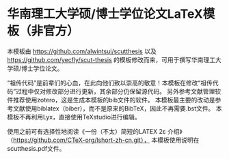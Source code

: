 # 华南理工大学硕/博士学位论文LaTeX模板（非官方）

本模板由 
https://github.com/alwintsui/scutthesis 
以及 
https://github.com/yecfly/scut-thesis 
的模板修改而来，可用于撰写华南理工大学硕/博士学位论文。

“祖传代码”是前辈们的心血，在此向他们致以崇高的敬意！本模板在修改“祖传代码”过程中仅对修改部分进行更新，其余部分仍保留源代码。
另外参考文献管理软件推荐使用zotero，这是生成本模板的bib文件的软件。
本模板最主要的改动是参考文献使用biblatex（biber），而不是原来的BibTeX，因此不再需要.bst文件。
本模板不再利用Lyx，直接使用TeXstudio进行编辑。

使用之前可有选择性地阅读《一份（不太）简短的LATEX 2ε 介绍》（https://github.com/CTeX-org/lshort-zh-cn.git），
本模板使用说明在scutthesis.pdf文件。

